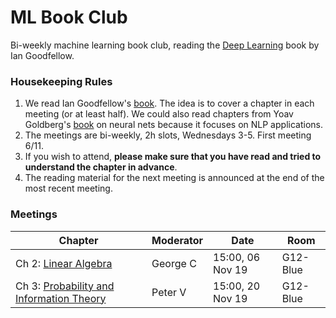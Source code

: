 # ML Book Club 

Bi-weekly machine learning book club, reading the [Deep Learning](https://www.deeplearningbook.org/) book by Ian Goodfellow. 

### Housekeeping Rules

  1. We read Ian Goodfellow's [book](https://www.deeplearningbook.org/). The idea is to cover a chapter in each meeting (or at least half). We could also read chapters from Yoav Goldberg's [book](http://u.cs.biu.ac.il/~yogo/nnlp.pdf) on neural nets because it focuses on NLP applications.
  2. The meetings are bi-weekly, 2h slots, Wednesdays 3-5. First meeting 6/11.
  3. If you wish to attend, **please make sure that you have read and tried to understand the chapter in advance**.
  4. The reading material for the next meeting is announced at the end of the most recent meeting.
  

### Meetings

| **Chapter**  | **Moderator**  | **Date**  | **Room**  | 
|---|---|---|---|
| Ch 2: [Linear Algebra](https://www.deeplearningbook.org/contents/linear_algebra.html)  | George C  | 15:00, 06 Nov 19  | G12-Blue  | 
|  Ch 3: [Probability and Information Theory](http://www.deeplearningbook.org/contents/prob.html) | Peter V | 15:00, 20 Nov 19  | G12-Blue  | 
